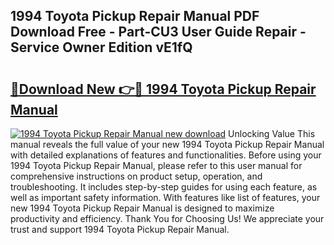 ## 1994 Toyota Pickup Repair Manual PDF Download Free - Part-CU3 User Guide Repair - Service Owner Edition vE1fQ

# <h2><a href="http://bc21683.oget.top/?id=1994+Toyota+Pickup+Repair+Manual">🔗Download New 👉🔴 1994 Toyota Pickup Repair Manual</a></h2>

[![1994 Toyota Pickup Repair Manual new download](https://i.imgur.com/5g1atiW.png)](http://bc21683.oget.top/?id=1994+Toyota+Pickup+Repair+Manual)
Unlocking Value This manual reveals the full value of your new 1994 Toyota Pickup Repair Manual with detailed explanations of features and functionalities. Before using your 1994 Toyota Pickup Repair Manual, please refer to this user manual for comprehensive instructions on product setup, operation, and troubleshooting. It includes step-by-step guides for using each feature, as well as important safety information. With features like list of features, your new 1994 Toyota Pickup Repair Manual is designed to maximize productivity and efficiency. Thank You for Choosing Us! We appreciate your trust and support 1994 Toyota Pickup Repair Manual.
